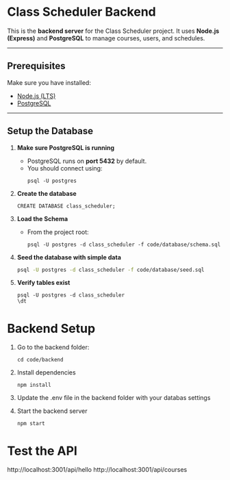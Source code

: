 # Class Scheduler Backend

This is the **backend server** for the Class Scheduler project. It uses **Node.js (Express)** and **PostgreSQL** to manage courses, users, and schedules.

---

## Prerequisites
Make sure you have installed:

- [Node.js (LTS)](https://nodejs.org)  
- [PostgreSQL](https://www.postgresql.org/download/)  

---

## Setup the Database

1. **Make sure PostgreSQL is running**  
     - PostgreSQL runs on **port 5432** by default.  
     - You should connect using:  
          ```
          psql -U postgres
          ```

2. **Create the database**  
     ```
     CREATE DATABASE class_scheduler;
     ```

3. **Load the Schema**
     - From the project root:
          ```
          psql -U postgres -d class_scheduler -f code/database/schema.sql
          ```

4. **Seed the database with simple data**
     ```bash
     psql -U postgres -d class_scheduler -f code/database/seed.sql
     ```

5. **Verify tables exist**
     ```
     psql -U postgres -d class_scheduler
     \dt
     ```

# Backend Setup

1. Go to the backend folder:
     ```
     cd code/backend
     ```

2. Install dependencies
     ```
     npm install
     ```

3. Update the .env file in the backend folder with your databas settings

4. Start the backend server
     ```basj
     npm start
     ```

# Test the API
http://localhost:3001/api/hello
http://localhost:3001/api/courses
